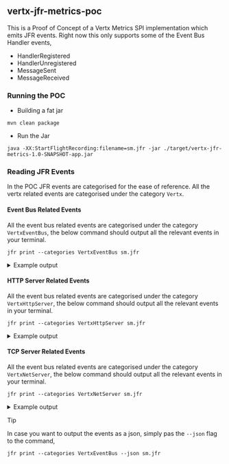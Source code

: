 ## vertx-jfr-metrics-poc

This is a Proof of Concept of a Vertx Metrics SPI implementation which emits JFR events. Right now
this only supports some of the Event Bus Handler events,
- HandlerRegistered
- HandlerUnregistered
- MessageSent
- MessageReceived

### Running the POC

- Building a fat jar
```shell
mvn clean package
```
- Run the Jar
```shell
java -XX:StartFlightRecording:filename=sm.jfr -jar ./target/vertx-jfr-metrics-1.0-SNAPSHOT-app.jar
```
### Reading JFR Events
In the POC JFR events are categorised for the ease of reference. All the vertx related events are categorised under 
the category `Vertx`.


#### Event Bus Related Events
All the event bus related events are categorised under the category `VertxEventBus`, the below command should output 
all the relevant events in your terminal.

```shell
jfr print --categories VertxEventBus sm.jfr
```

<details>
<summary>Example output</summary>

```text
io.vertx.VertxEventBusHandlerRegistered {
  startTime = 19:34:17.634 (2024-04-10)
  duration = 0.0933 ms
  address = "my.address"
  eventThread = "main" (javaThreadId = 1)
  stackTrace = [
    io.vertx.jfr.impl.VertxEventBusMetrics.handlerRegistered(String) line: 17
    io.vertx.jfr.impl.VertxEventBusMetrics.handlerRegistered(String) line: 10
    io.vertx.core.eventbus.impl.HandlerRegistration.register(boolean, boolean, Promise) line: 71
    io.vertx.core.eventbus.impl.MessageConsumerImpl.handler(Handler) line: 206
    io.vertx.core.eventbus.impl.EventBusImpl.consumer(String, Handler) line: 183
    ...
  ]
}

io.vertx.VertxEventBusMessageReceived {
  startTime = 19:34:17.641 (2024-04-10)
  address = "my.address"
  publish = false
  local = true
  handlers = 1
  eventThread = "main" (javaThreadId = 1)
  stackTrace = [
    io.vertx.jfr.impl.VertxEventBusMetrics.messageReceived(String, boolean, boolean, int) line: 52
    io.vertx.core.eventbus.impl.EventBusImpl.deliverMessageLocally(MessageImpl) line: 373
    io.vertx.core.eventbus.impl.EventBusImpl.sendLocally(MessageImpl, Promise) line: 353
    io.vertx.core.eventbus.impl.EventBusImpl.sendOrPub(ContextInternal, MessageImpl, DeliveryOptions, Promise) line: 345
    io.vertx.core.eventbus.impl.EventBusImpl.sendOrPub(OutboundDeliveryContext) line: 349
    ...
  ]
}

io.vertx.VertxEventBusMessageSent {
  startTime = 19:34:17.643 (2024-04-10)
  address = "my.address"
  publish = false
  local = true
  remote = false
  eventThread = "main" (javaThreadId = 1)
  stackTrace = [
    io.vertx.jfr.impl.VertxEventBusMetrics.messageSent(String, boolean, boolean, boolean) line: 40
    io.vertx.core.eventbus.impl.OutboundDeliveryContext.written(Throwable) line: 68
    io.vertx.core.eventbus.impl.OutboundDeliveryContext.tryComplete(Void) line: 48
    io.vertx.core.eventbus.impl.OutboundDeliveryContext.tryComplete(Object) line: 27
    io.vertx.core.Promise.tryComplete() line: 121
    ...
  ]
}

io.vertx.VertxEventBusHandlerUnregistered {
  startTime = 19:34:17.645 (2024-04-10)
  duration = 0.00317 ms
  address = "my.address"
  eventThread = "main" (javaThreadId = 1)
  stackTrace = [
    io.vertx.jfr.impl.VertxEventBusMetrics.handlerUnregistered(VertxEventBusMetrics$HandlerMetric) line: 29
    io.vertx.jfr.impl.VertxEventBusMetrics.handlerUnregistered(Object) line: 10
    io.vertx.core.eventbus.impl.HandlerRegistration.unregister() line: 86
    io.vertx.core.eventbus.impl.MessageConsumerImpl.unregister() line: 111
    io.vertx.core.eventbus.impl.EventBusImpl.unregisterAll() line: 460
    ...
  ]
}
```
</details>

#### HTTP Server Related Events
All the event bus related events are categorised under the category `VertxHttpServer`, the below command should output
all the relevant events in your terminal.

```shell
jfr print --categories VertxHttpServer sm.jfr
```

<details>
<summary>Example output</summary>

```text
io.vertx.server.VertxHttpServerRequestBegin {
  startTime = 01:05:51.560 (2024-04-12)
  uri = "/"
  method = "GET"
  eventThread = "vert.x-eventloop-thread-0" (javaThreadId = 34)
  stackTrace = [
    io.vertx.jfr.impl.VertxHttpServerMetrics.requestBegin(VertxNetServerMetrics$NetServerSocketMetric, HttpRequest) line: 22
    io.vertx.jfr.impl.VertxHttpServerMetrics.requestBegin(Object, HttpRequest) line: 15
    io.vertx.core.http.impl.Http1xServerRequest.reportRequestBegin() line: 603
    io.vertx.core.http.impl.Http1xServerRequest.handleBegin(boolean) line: 155
    io.vertx.core.http.impl.Http1xServerConnection.handleMessage(Object) line: 182
    ...
  ]
}

io.vertx.server.VertxHttpServerResponseEnd {
  startTime = 01:05:51.568 (2024-04-12)
  uri = "/"
  method = "GET"
  statusCode = 200
  bytesWritten = 23
  eventThread = "vert.x-eventloop-thread-0" (javaThreadId = 34)
  stackTrace = [
    io.vertx.jfr.impl.VertxHttpServerMetrics.responseEnd(VertxHttpServerMetrics$RequestMetric, HttpResponse, long) line: 63
    io.vertx.jfr.impl.VertxHttpServerMetrics.responseEnd(Object, HttpResponse, long) line: 15
    io.vertx.core.http.impl.Http1xServerConnection.reportResponseComplete() line: 331
    io.vertx.core.http.impl.Http1xServerConnection.responseComplete() line: 263
    io.vertx.core.http.impl.Http1xServerConnection$1.write() line: 249
    ...
  ]
}

io.vertx.server.VertxHttpServerRequestEnd {
  startTime = 01:05:51.570 (2024-04-12)
  uri = "/"
  method = "GET"
  bytesRead = 0
  eventThread = "vert.x-eventloop-thread-0" (javaThreadId = 34)
  stackTrace = [
    io.vertx.jfr.impl.VertxHttpServerMetrics.requestEnd(VertxHttpServerMetrics$RequestMetric, HttpRequest, long) line: 33
    io.vertx.jfr.impl.VertxHttpServerMetrics.requestEnd(Object, HttpRequest, long) line: 15
    io.vertx.core.http.impl.Http1xServerRequest.reportRequestComplete() line: 595
    io.vertx.core.http.impl.Http1xServerRequest.onEnd() line: 577
    io.vertx.core.http.impl.Http1xServerRequest.handleEnd() line: 571
    ...
  ]
}
```
</details>

#### TCP Server Related Events
All the event bus related events are categorised under the category `VertxNetServer`, the below command should output
all the relevant events in your terminal.

```shell
jfr print --categories VertxNetServer sm.jfr
```

<details>
<summary>Example output</summary>

```text
io.vertx.server.VertxNetServerConnected {
  startTime = 01:05:51.555 (2024-04-12)
  remoteName = "127.0.0.1"
  host = "127.0.0.1"
  port = 59173
  path = N/A
  eventThread = "vert.x-eventloop-thread-0" (javaThreadId = 34)
  stackTrace = [
    io.vertx.jfr.impl.VertxNetServerMetrics.connected(SocketAddress, String) line: 19
    io.vertx.jfr.impl.VertxNetServerMetrics.connected(SocketAddress, String) line: 10
    io.vertx.core.http.impl.HttpServerWorker.configureHttp1Handler(ChannelPipeline, SslChannelProvider, SSLHelper) line: 324
    io.vertx.core.http.impl.Http1xUpgradeToH2CHandler.channelRead(ChannelHandlerContext, Object) line: 126
    io.netty.channel.AbstractChannelHandlerContext.invokeChannelRead(Object) line: 444
    ...
  ]
}

io.vertx.server.VertxNetServerConnected {
startTime = 01:05:51.573 (2024-04-12)
remoteName = "127.0.0.1"
host = "127.0.0.1"
port = 59173
path = N/A
bytesWritten = 23
bytesRead = 0
eventThread = "vert.x-eventloop-thread-0" (javaThreadId = 34)
stackTrace = [
io.vertx.jfr.impl.VertxNetServerMetrics.disconnected(VertxNetServerMetrics$NetServerSocketMetric, SocketAddress) line: 32
io.vertx.jfr.impl.VertxNetServerMetrics.disconnected(Object, SocketAddress) line: 10
io.vertx.core.net.impl.ConnectionBase.handleClosed() line: 384
io.vertx.core.http.impl.Http1xServerConnection.handleClosed() line: 538
io.vertx.core.net.impl.VertxHandler.channelInactive(ChannelHandlerContext) line: 143
...
]
}
```
</details>

> [!TIP]
> In case you want to output the events as a json, simply pas the `--json` flag to the command,
> ```shell
> jfr print --categories VertxEventBus --json sm.jfr
> ```
